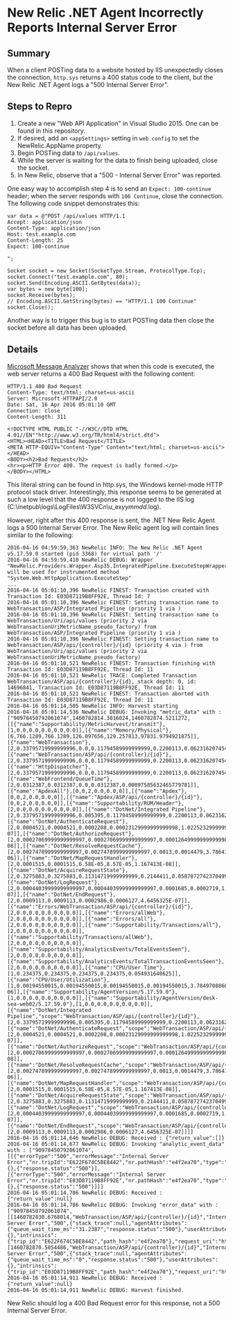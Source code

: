# New Relic .NET Agent Incorrectly Reports Internal Server Error

## Summary

When a client POSTing data to a website hosted by IIS unexpectedly
closes the connection, `http.sys` returns a 400 status code to the client,
but the New Relic .NET Agent logs a "500 Internal Server Error".

## Steps to Repro

1. Create a new "Web API Application" in Visual Studio 2015. One
can be found in this repository.
2. If desired, add an `<appSettings>` setting in `web.config` to
set the NewRelic.AppName property.
3. Begin POSTing data to `/api/values`.
4. While the server is waiting for the data to finish being uploaded, close the socket.
5. In New Relic, observe that a "500 - Internal Server Error" was reported.

One easy way to accomplish step 4 is to send an `Expect: 100-continue`
header; when the server responds with `100 Continue`, close the connection.
The following code snippet demonstrates this:

```
var data = @"POST /api/values HTTP/1.1
Accept: application/json
Content-Type: application/json
Host: test.example.com
Content-Length: 25
Expect: 100-continue

";

Socket socket = new Socket(SocketType.Stream, ProtocolType.Tcp);
socket.Connect("test.example.com", 80);
socket.Send(Encoding.ASCII.GetBytes(data));
var bytes = new byte[100];
socket.Receive(bytes);
// Encoding.ASCII.GetString(bytes) == "HTTP/1.1 100 Continue"
socket.Close();
```

Another way is to trigger this bug is to start POSTing data then
close the socket before all data has been uploaded.

## Details

[Microsoft Message Analyzer](https://blogs.technet.microsoft.com/messageanalyzer/)
shows that when this code is executed, the web server returns a
400 Bad Request with the following content:

```
HTTP/1.1 400 Bad Request
Content-Type: text/html; charset=us-ascii
Server: Microsoft-HTTPAPI/2.0
Date: Sat, 16 Apr 2016 05:01:10 GMT
Connection: close
Content-Length: 311

<!DOCTYPE HTML PUBLIC "-//W3C//DTD HTML 4.01//EN""http://www.w3.org/TR/html4/strict.dtd">
<HTML><HEAD><TITLE>Bad Request</TITLE>
<META HTTP-EQUIV="Content-Type" Content="text/html; charset=us-ascii"></HEAD>
<BODY><h2>Bad Request</h2>
<hr><p>HTTP Error 400. The request is badly formed.</p>
</BODY></HTML>

```

This literal string can be found in http.sys, the Windows kernel-mode
HTTP protocol stack driver. Interestingly, this response seems to
be generated at such a low level that the 400 response is not
logged to the IIS log (C:\inetpub\logs\LogFiles\W3SVC*n*\u_ex*yymmdd*.log).

However, right after this 400 response is sent, the .NET New Relic
Agent logs a 500 Internal Server Error. The New Relic agent log
will contain lines similar to the following:

```
2016-04-16 04:59:59,363 NewRelic INFO: The New Relic .NET Agent v5.17.59.0 started (pid 3368) for virtual path '/'
2016-04-16 04:59:59,410 NewRelic DEBUG: Wrapper "NewRelic.Providers.Wrapper.Asp35.IntegratedPipeline.ExecuteStepWrapper" will be used for instrumented method "System.Web.HttpApplication.ExecuteStep"
...
2016-04-16 05:01:10,396 NewRelic FINEST: Transaction created with Transaction Id: E03D87119B8FF92E, Thread Id: 7
2016-04-16 05:01:10,396 NewRelic FINEST: Setting transaction name to WebTransaction/ASP/Integrated Pipeline (priority 1 via )
2016-04-16 05:01:10,396 NewRelic FINEST: Setting transaction name to WebTransaction/Uri/api/values (priority 2 via WebTransactionUriMetricName_pseudo_factory) from WebTransaction/ASP/Integrated Pipeline (priority 1 via )
2016-04-16 05:01:10,396 NewRelic FINEST: Setting transaction name to WebTransaction/ASP/api/{controller}/{id} (priority 4 via ) from WebTransaction/Uri/api/values (priority 2 via WebTransactionUriMetricName_pseudo_factory)
2016-04-16 05:01:10,521 NewRelic FINEST: Transaction finishing with Transaction Id: E03D87119B8FF92E, Thread Id: 11
2016-04-16 05:01:10,521 NewRelic TRACE: Completed Transaction WebTransaction/ASP/api/{controller}/{id}, stack depth: 0, id: 14696841, Transaction Id: E03D87119B8FF92E, Thread Id: 11
2016-04-16 05:01:10,521 NewRelic FINEST: Transaction aborted with Transaction Id: E03D87119B8FF92E, Thread Id: 11
2016-04-16 05:01:14,505 NewRelic INFO: Harvest starting
2016-04-16 05:01:14,536 NewRelic DEBUG: Invoking "metric_data" with : ["90978450792061074",1460782814.3016024,1460782874.5211272,[[{"name":"Supportability/MetricHarvest/transmit"},[1,0.0,0.0,0.0,0.0,0.0]],[{"name":"Memory/Physical"},[6,766.1289,766.1289,126.097656,129.257813,97831.9794921875]],[{"name":"WebTransaction"},[2,0.33795719999999996,0.0,0.11794589999999999,0.2200113,0.062316207454499992]],[{"name":"WebTransaction/ASP/api/{controller}/{id}"},[2,0.33795719999999996,0.0,0.11794589999999999,0.2200113,0.062316207454499992]],[{"name":"HttpDispatcher"},[2,0.33795719999999996,0.0,0.11794589999999999,0.2200113,0.062316207454499992]],[{"name":"WebFrontend/QueueTime"},[2,0.0312387,0.0312387,0.0,0.0312387,0.00097585632465779781]],[{"name":"ApdexAll"},[0,0,2,0.0,0.0,0]],[{"name":"Apdex"},[0,0,2,0.0,0.0,0]],[{"name":"Apdex/ASP/api/{controller}/{id}"},[0,0,2,0.0,0.0,0]],[{"name":"Supportability/RUM/Header"},[2,0.0,0.0,0.0,0.0,0.0]],[{"name":"DotNet/Integrated Pipeline"},[2,0.33795719999999996,0.005395,0.11794589999999999,0.2200113,0.062316207454499992]],[{"name":"DotNet/AuthenticateRequest"},[2,0.0004521,0.0004521,0.0002208,0.00023129999999999998,1.0225232999999999E-07]],[{"name":"DotNet/AuthorizeRequest"},[2,0.00027069999999999997,0.00027069999999999997,0.00012649999999999998,0.00014419999999999998,3.6795889999999992E-08]],[{"name":"DotNet/ResolveRequestCache"},[2,0.0027478999999999997,0.0027478999999999997,0.0013,0.0014479,3.78641441E-06]],[{"name":"DotNet/MapRequestHandler"},[2,0.0001515,0.0001515,6.58E-05,8.57E-05,1.167413E-08]],[{"name":"DotNet/AcquireRequestState"},[2,0.3275883,0.3275883,0.11314719999999999,0.2144411,0.058787274237049991]],[{"name":"DotNet/LogRequest"},[2,0.00044039999999999997,0.00044039999999999997,0.0001685,0.0002719,1.0232186E-07]],[{"name":"DotNet/EndRequest"},[2,0.0009113,0.0009113,0.0002986,0.0006127,4.6456325E-07]],[{"name":"Errors/WebTransaction/ASP/api/{controller}/{id}"},[2,0.0,0.0,0.0,0.0,0.0]],[{"name":"Errors/allWeb"},[2,0.0,0.0,0.0,0.0,0.0]],[{"name":"Errors/all"},[2,0.0,0.0,0.0,0.0,0.0]],[{"name":"Supportability/Transactions/all"},[2,0.0,0.0,0.0,0.0,0.0]],[{"name":"Supportability/Transactions/allWeb"},[2,0.0,0.0,0.0,0.0,0.0]],[{"name":"Supportability/AnalyticsEvents/TotalEventsSeen"},[2,0.0,0.0,0.0,0.0,0.0]],[{"name":"Supportability/AnalyticsEvents/TotalTransactionEventsSeen"},[2,0.0,0.0,0.0,0.0,0.0]],[{"name":"CPU/User Time"},[1,0.234375,0.234375,0.234375,0.234375,0.054931640625]],[{"name":"CPU/User/Utilization"},[1,0.00194550015,0.00194550015,0.00194550015,0.00194550015,3.7849708860449027E-06]],[{"name":"Supportability/AgentVersion/5.17.59.0"},[1,0.0,0.0,0.0,0.0,0.0]],[{"name":"Supportability/AgentVersion/desk-sea-web02/5.17.59.0"},[1,0.0,0.0,0.0,0.0,0.0]],[{"name":"DotNet/Integrated Pipeline","scope":"WebTransaction/ASP/api/{controller}/{id}"},[2,0.33795719999999996,0.005395,0.11794589999999999,0.2200113,0.062316207454499992]],[{"name":"DotNet/AuthenticateRequest","scope":"WebTransaction/ASP/api/{controller}/{id}"},[2,0.0004521,0.0004521,0.0002208,0.00023129999999999998,1.0225232999999999E-07]],[{"name":"DotNet/AuthorizeRequest","scope":"WebTransaction/ASP/api/{controller}/{id}"},[2,0.00027069999999999997,0.00027069999999999997,0.00012649999999999998,0.00014419999999999998,3.6795889999999992E-08]],[{"name":"DotNet/ResolveRequestCache","scope":"WebTransaction/ASP/api/{controller}/{id}"},[2,0.0027478999999999997,0.0027478999999999997,0.0013,0.0014479,3.78641441E-06]],[{"name":"DotNet/MapRequestHandler","scope":"WebTransaction/ASP/api/{controller}/{id}"},[2,0.0001515,0.0001515,6.58E-05,8.57E-05,1.167413E-08]],[{"name":"DotNet/AcquireRequestState","scope":"WebTransaction/ASP/api/{controller}/{id}"},[2,0.3275883,0.3275883,0.11314719999999999,0.2144411,0.058787274237049991]],[{"name":"DotNet/LogRequest","scope":"WebTransaction/ASP/api/{controller}/{id}"},[2,0.00044039999999999997,0.00044039999999999997,0.0001685,0.0002719,1.0232186E-07]],[{"name":"DotNet/EndRequest","scope":"WebTransaction/ASP/api/{controller}/{id}"},[2,0.0009113,0.0009113,0.0002986,0.0006127,4.6456325E-07]]]]
2016-04-16 05:01:14,646 NewRelic DEBUG: Received : {"return_value":[]}
2016-04-16 05:01:14,677 NewRelic DEBUG: Invoking "analytic_event_data" with : ["90978450792061074",[[{"errorType":"500","errorMessage":"Internal Server Error","nr.tripId":"E622F674C5BE8442","nr.pathHash":"e4f2ea70","type":"Transaction","timestamp":1460782830.4580376,"name":"WebTransaction/ASP/api/{controller}/{id}","nr.guid":"E622F674C5BE8442","duration":0.2200113,"nr.apdexPerfZone":"S","webDuration":0.2200113,"queueDuration":0.031238699999999998},{},{"response.status":"500"}],[{"errorType":"500","errorMessage":"Internal Server Error","nr.tripId":"E03D87119B8FF92E","nr.pathHash":"e4f2ea70","type":"Transaction","timestamp":1460782870.3960774,"name":"WebTransaction/ASP/api/{controller}/{id}","nr.guid":"E03D87119B8FF92E","duration":0.11794589999999999,"nr.apdexPerfZone":"S","webDuration":0.11794589999999999,"queueDuration":0.0},{},{"response.status":"500"}]]]
2016-04-16 05:01:14,786 NewRelic DEBUG: Received : {"return_value":null}
2016-04-16 05:01:14,786 NewRelic DEBUG: Invoking "error_data" with : ["90978450792061074",[[1460782830.6768014,"WebTransaction/ASP/api/{controller}/{id}","Internal Server Error","500",{"stack_trace":null,"agentAttributes":{"queue_wait_time_ms":"31.2387","response.status":"500"},"userAttributes":{},"intrinsics":{"trip_id":"E622F674C5BE8442","path_hash":"e4f2ea70"},"request_uri":"http://test.example.com/api/values"},"E622F674C5BE8442"],[1460782870.5054486,"WebTransaction/ASP/api/{controller}/{id}","Internal Server Error","500",{"stack_trace":null,"agentAttributes":{"queue_wait_time_ms":"0","response.status":"500"},"userAttributes":{},"intrinsics":{"trip_id":"E03D87119B8FF92E","path_hash":"e4f2ea70"},"request_uri":"http://test.example.com/api/values"},"E03D87119B8FF92E"]]]
2016-04-16 05:01:14,911 NewRelic DEBUG: Received : {"return_value":null}
2016-04-16 05:01:14,911 NewRelic DEBUG: Harvest finished.
```

New Relic should log a 400 Bad Request error for this response, not a
500 Internal Server Error.
